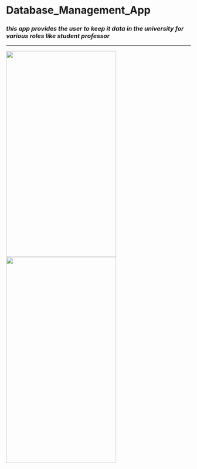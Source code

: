 # Database_Management_App
### ***this app provides the user to keep it data in the university for various roles like student professor***
----
<img src="https://user-images.githubusercontent.com/112893713/211130848-036e78bd-eac9-42a7-a7a3-b41ec1f8c0d0.jpg" width="300" height="560">
<img src="https://user-images.githubusercontent.com/112893713/211179891-a36fab8b-8474-43ad-8266-35876c537da8.jpg" width="300" height="560">
